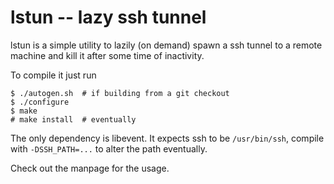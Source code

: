 # lstun -- lazy ssh tunnel

lstun is a simple utility to lazily (on demand) spawn a ssh tunnel to
a remote machine and kill it after some time of inactivity.

To compile it just run

	$ ./autogen.sh	# if building from a git checkout
	$ ./configure
	$ make
	# make install	# eventually

The only dependency is libevent.  It expects ssh to be `/usr/bin/ssh`,
compile with `-DSSH_PATH=...` to alter the path eventually.

Check out the manpage for the usage.
